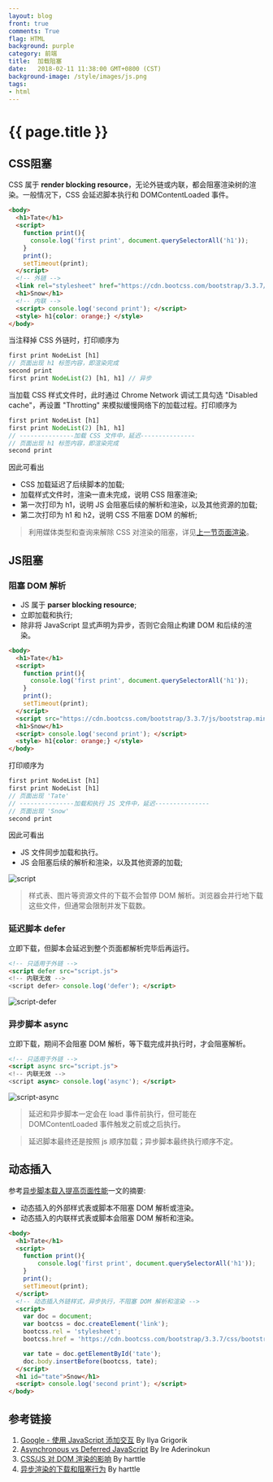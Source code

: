 ```yaml
---
layout: blog
front: true
comments: True
flag: HTML
background: purple
category: 前端
title:  加载阻塞
date:   2018-02-11 11:38:00 GMT+0800 (CST)
background-image: /style/images/js.png
tags:
- html
---
```

# {{ page.title }}

## CSS阻塞

CSS 属于 **render blocking resource**，无论外链或内联，都会阻塞渲染树的渲染。一般情况下，CSS 会延迟脚本执行和 DOMContentLoaded 事件。

```HTML
<body>
  <h1>Tate</h1>
  <script>
    function print(){
      console.log('first print', document.querySelectorAll('h1'));
    }
    print();
    setTimeout(print);
  </script>
  <!-- 外链 -->
  <link rel="stylesheet" href="https://cdn.bootcss.com/bootstrap/3.3.7/css/bootstrap.min.css">
  <h1>Snow</h1>
  <!-- 内联 -->
  <script> console.log('second print'); </script>
  <style> h1{color: orange;} </style>
</body>
```

当注释掉 CSS 外链时，打印顺序为

```js
first print NodeList [h1]
// 页面出现 h1 标签内容，即渲染完成
second print
first print NodeList(2) [h1, h1] // 异步
```

当加载 CSS 样式文件时，此时通过 Chrome Network 调试工具勾选 "Disabled cache"，再设置 "Throtting" 来模拟缓慢网络下的加载过程。打印顺序为

```js
first print NodeList [h1]
first print NodeList(2) [h1, h1]
// ---------------加载 CSS 文件中，延迟---------------
// 页面出现 h1 标签内容，即渲染完成
second print
```

因此可看出

* CSS 加载延迟了后续脚本的加载;
* 加载样式文件时，渲染一直未完成，说明 CSS 阻塞渲染;
* 第一次打印为 h1，说明 JS 会阻塞后续的解析和渲染，以及其他资源的加载;
* 第二次打印为 h1 和 h2，说明 CSS 不阻塞 DOM 的解析;

> 利用媒体类型和查询来解除 CSS 对渲染的阻塞，详见[上一节页面渲染]( {{site.url}}/2018/02/10/html-how-browsers-work.html#%E9%98%BB%E5%A1%9E%E6%B8%B2%E6%9F%93 )。

## JS阻塞

### 阻塞 DOM 解析

* JS 属于 **parser blocking resource**;
* 立即加载和执行;
* 除非将 JavaScript 显式声明为异步，否则它会阻止构建 DOM 和后续的渲染。

```HTML
<body>
  <h1>Tate</h1>
  <script>
    function print(){
      console.log('first print', document.querySelectorAll('h1'));
    }
    print();
    setTimeout(print);
  </script>
  <script src="https://cdn.bootcss.com/bootstrap/3.3.7/js/bootstrap.min.js"></script>
  <h1>Snow</h1>
  <script> console.log('second print'); </script>
  <style> h1{color: orange;} </style>
</body>
```

打印顺序为

```js
first print NodeList [h1]
first print NodeList [h1]
// 页面出现 'Tate'
// ---------------加载和执行 JS 文件中，延迟---------------
// 页面出现 'Snow'
second print
```

因此可看出

* JS 文件同步加载和执行。
* JS 会阻塞后续的解析和渲染，以及其他资源的加载;

![script](https://bitsofco.de/content/images/2017/02/Normal-Execution.png)

> 样式表、图片等资源文件的下载不会暂停 DOM 解析。浏览器会并行地下载这些文件，但通常会限制并发下载数。

### 延迟脚本 defer

立即下载，但脚本会延迟到整个页面都解析完毕后再运行。

```HTML
<!-- 只适用于外链 -->
<script defer src="script.js">
<!-- 内联无效 -->
<script defer> console.log('defer'); </script>
```

![script-defer](https://bitsofco.de/content/images/2017/02/Defer-Execution.png)

### 异步脚本 async

立即下载，期间不会阻塞 DOM 解析，等下载完成并执行时，才会阻塞解析。

```HTML
<!-- 只适用于外链 -->
<script async src="script.js">
<!-- 内联无效 -->
<script async> console.log('async'); </script>
```

![script-async](https://bitsofco.de/content/images/2017/02/Async-Execution.png)

> 延迟和异步脚本一定会在 load 事件前执行，但可能在 DOMContentLoaded 事件触发之前或之后执行。

> 延迟脚本最终还是按照 js 顺序加载；异步脚本最终执行顺序不定。

## 动态插入

参考[异步脚本载入提高页面性能](http://harttle.land/2016/05/18/async-javascript-loading.html)一文的摘要:

* 动态插入的外部样式表或脚本不阻塞 DOM 解析或渲染。
* 动态插入的内联样式表或脚本会阻塞 DOM 解析和渲染。

```HTML
<body>
  <h1>Tate</h1>
  <script>
    function print(){
        console.log('first print', document.querySelectorAll('h1'));
    }
    print();
    setTimeout(print);
  </script>
  <!-- 动态插入外链样式，异步执行，不阻塞 DOM 解析和渲染 -->
  <script>
    var doc = document;
    var bootcss = doc.createElement('link');
    bootcss.rel = 'stylesheet';
    bootcss.href = 'https://cdn.bootcss.com/bootstrap/3.3.7/css/bootstrap.min.css';

    var tate = doc.getElementById('tate');
    doc.body.insertBefore(bootcss, tate);
  </script>
  <h1 id="tate">Snow</h1>
  <script> console.log('second print'); </script>
</body>
```

## 参考链接

1. [Google - 使用 JavaScript 添加交互](https://developers.google.com/web/fundamentals/performance/critical-rendering-path/adding-interactivity-with-javascript) By Ilya Grigorik
1. [Asynchronous vs Deferred JavaScript](https://bitsofco.de/async-vs-defer/) By Ire Aderinokun
1. [CSS/JS 对 DOM 渲染的影响](http://harttle.land/2016/11/26/static-dom-render-blocking.html) By harttle
1. [异步渲染的下载和阻塞行为](http://harttle.land/2016/11/26/dynamic-dom-render-blocking.html) By harttle
